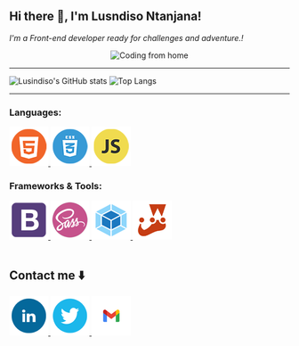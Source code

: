 <h2> Hi there 👋, I'm Lusndiso Ntanjana! </h2>
<p><em>I'm a Front-end developer ready for challenges and adventure.!</em></p>

<div align="center">
  <img src="https://media.giphy.com/media/qgQUggAC3Pfv687qPC/giphy.gif" alt="Coding from home" height="auto">
</div>
<hr>

![Lusindiso's GitHub stats](https://github-readme-stats.vercel.app/api?username=lusindiso&show_icons=true&theme=radical)
![Top Langs](https://github-readme-stats.vercel.app/api/top-langs/?username=lusindiso&layout=compact)
<hr>

### Languages:
<div>
  <a href="https://www.w3.org/html/" target="_blank" rel="noreferrer">
    <img src="./photos/HTML5.png" alt="HTML5"/>
  </a>
  <a href="https://www.w3schools.com/css/" target="_blank" rel="noreferrer">
    <img src="./photos/CSS3.png" alt="CSS3"/>
  </a>
  <a href="https://developer.mozilla.org/en-US/docs/Web/JavaScript" target="_blank" rel="noreferrer">
    <img src="./photos/JS.png" alt="JavaScript"/>
  </a>
</div>

### Frameworks & Tools:
<div>
  <a href="https://getbootstrap.com" target="_blank" rel="noreferrer">
    <img src="./photos/Bootstarb.png" alt="Bootstrap"/>
  </a>
  <a href="https://sass-lang.com" target="_blank" rel="noreferrer">
    <img src="./photos/SASS.png" alt="SASS"/>
  </a>
  <a href="https://webpack.js.org" target="_blank" rel="noreferrer">
    <img src="./photos/Webpack.png" alt="Webpack"/>
  </a>
  <a href="https://jestjs.io/" target="_blank" rel="noreferrer">
    <img src="./photos/Jest.png" alt="Jest"/>
  </a>
</div>  
<br>

## Contact me ⬇️
<div>
  <a href="https://www.linkedin.com/in/lusindisontanjana/" target="_blank" rel="noreferrer">
    <img src="./photos/Linked-in.png" alt="Linked in"/>
  </a>
  <a href="https://twitter.com/LusindisoNt" target="_blank" rel="noreferrer">
    <img src="./photos/Twitter.png" alt="Twitter"/>
  </a>
  <a href="mailto:ntanjanalusindiso8@gmail.com" target="_blank" rel="noreferrer">
    <img src="./photos/Gmail.png" alt="Gmail"/>
  </a>
</div>
<!--
**Lusindiso/Lusindiso** is a ✨ _special_ ✨ repository because its `README.md` (this file) appears on your GitHub profile.

Here are some ideas to get you started:

- 🔭 I’m currently working on ...
- 🌱 I’m currently learning ...
- 👯 I’m looking to collaborate on ...
- 🤔 I’m looking for help with ...
- 💬 Ask me about ...
- 📫 How to reach me: ...
- 😄 Pronouns: ...
- ⚡ Fun fact: ...
-->

